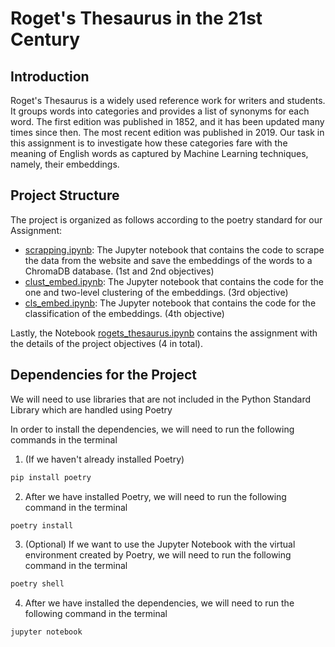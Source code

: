 # Roget's Thesaurus in the 21st Century

## Introduction

Roget's Thesaurus is a widely used reference work for writers and students. It groups words into categories and provides
a list of synonyms for each word. The first edition was published in 1852, and it has been updated many times since
then.
The most recent edition was published in 2019.
Our task in this assignment is to investigate how these categories fare with the meaning of English words as captured
by Machine Learning techniques, namely, their embeddings.

## Project Structure

The project is organized as follows according to the poetry standard for our Assignment:

- [scrapping.ipynb](rogets_thesaurus/scrapping.ipynb): The Jupyter notebook that contains the code to scrape the data
  from the website
  and save the
  embeddings of the words to a ChromaDB database. (1st and 2nd objectives)
- [clust_embed.ipynb](rogets_thesaurus/clust_embed.ipynb): The Jupyter notebook that contains the code for the one and
  two-level
  clustering of the
  embeddings. (3rd objective)
- [cls_embed.ipynb](rogets_thesaurus/cls_embed.ipynb): The Jupyter notebook that contains the code for the
  classification of the
  embeddings. (4th objective)

Lastly, the Notebook [rogets_thesaurus.ipynb](rogets_thesaurus.ipynb) contains the assignment with the details of the
project objectives (4 in total).

## Dependencies for the Project

We will need to use libraries that are not included in the Python Standard Library which are handled using Poetry

In order to install the dependencies, we will need to run the following commands in the terminal

1. (If we haven't already installed Poetry)

```bash
pip install poetry
```

2. After we have installed Poetry, we will need to run the following command in the terminal

```bash
poetry install
```

3. (Optional) If we want to use the Jupyter Notebook with the virtual environment created by Poetry, we will need to run
   the following command in the terminal

```bash
poetry shell
```

4. After we have installed the dependencies, we will need to run the following command in the terminal

```bash
jupyter notebook
```
